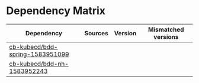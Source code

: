 # Dependency Matrix

Dependency | Sources | Version | Mismatched versions
---------- | ------- | ------- | -------------------
[cb-kubecd/bdd-spring-1583951099](https://github.com/cb-kubecd/bdd-spring-1583951099.git) |  | []() | 
[cb-kubecd/bdd-nh-1583952243](https://github.com/cb-kubecd/bdd-nh-1583952243.git) |  | []() | 
